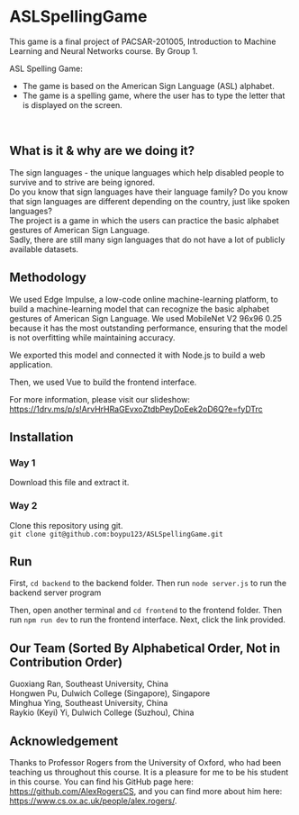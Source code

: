 # ASLSpellingGame

This game is a final project of PACSAR-201005, Introduction to Machine Learning and Neural Networks course. By Group 1. <br>

ASL Spelling Game: 
- The game is based on the American Sign Language (ASL) alphabet.
- The game is a spelling game, where the user has to type the letter that is displayed on the screen.
<br>

## What is it & why are we doing it?
The sign languages - the unique languages which help disabled people to survive and to strive are being ignored. <br>
Do you know that sign languages have their language family? Do you know that sign languages are different depending on the country, just like spoken languages? <br>
The project is a game in which the users can practice the basic alphabet gestures of American Sign Language. <br>
Sadly, there are still many sign languages that do not have a lot of publicly available datasets.

## Methodology
We used Edge Impulse, a low-code online machine-learning platform, to build a machine-learning model that can recognize the basic alphabet gestures of American Sign Language. We used MobileNet V2 96x96 0.25 because it has the most outstanding performance, ensuring that the model is not overfitting while maintaining accuracy. <br>

We exported this model and connected it with Node.js to build a web application. <br>

Then, we used Vue to build the frontend interface. <br>

For more information, please visit our slideshow: https://1drv.ms/p/s!ArvHrHRaGEvxoZtdbPeyDoEek2oD6Q?e=fyDTrc

## Installation
### Way 1
Download this file and extract it.

### Way 2
Clone this repository using git. <br>
``git clone git@github.com:boypu123/ASLSpellingGame.git``

## Run

First, ``cd backend`` to the backend folder. Then run ``node server.js`` to run the backend server program<br>

Then, open another terminal and ``cd frontend`` to the frontend folder. Then run ``npm run dev`` to run the frontend interface. Next, click the link provided.

## Our Team (Sorted By Alphabetical Order, Not in Contribution Order)
Guoxiang Ran, Southeast University, China <br>
Hongwen Pu, Dulwich College (Singapore), Singapore <br>
Minghua Ying, Southeast University, China <br>
Raykio (Keyi) Yi, Dulwich College (Suzhou), China


## Acknowledgement

Thanks to Professor Rogers from the University of Oxford, who had been teaching us throughout this course. It is a pleasure for me to be his student in this course. You can find his GitHub page here: https://github.com/AlexRogersCS, and you can find more about him here: https://www.cs.ox.ac.uk/people/alex.rogers/.
